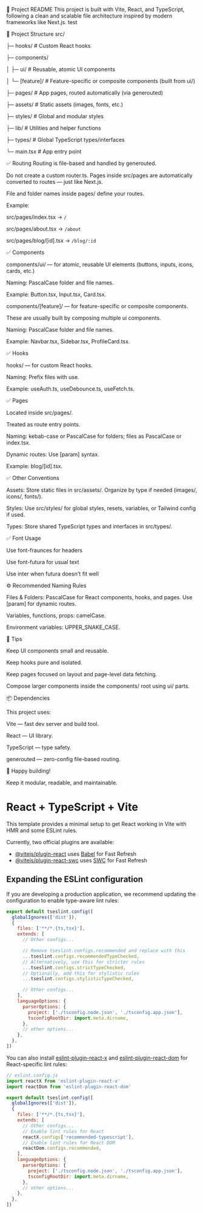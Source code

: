 📘 Project README
This project is built with Vite, React, and TypeScript, following a clean and scalable file architecture inspired by modern frameworks like Next.js.
test

📂 Project Structure
src/
 
 ├─ hooks/               # Custom React hooks
 
 ├─ components/
 
 │   ├─ ui/              # Reusable, atomic UI components
 
 │   └─ [feature]/       # Feature-specific or composite components (built from ui/)
 
 ├─ pages/               # App pages, routed automatically (via generouted)
 
 ├─ assets/              # Static assets (images, fonts, etc.)
 
 ├─ styles/              # Global and modular styles
 
 ├─ lib/                 # Utilities and helper functions
 
 ├─ types/               # Global TypeScript types/interfaces

 └─ main.tsx             # App entry point

✅ Routing
Routing is file-based and handled by generouted.

Do not create a custom router.ts. Pages inside src/pages are automatically converted to routes — just like Next.js.

File and folder names inside pages/ define your routes.


Example:

src/pages/index.tsx       → `/`

src/pages/about.tsx       → `/about`

src/pages/blog/[id].tsx   → `/blog/:id`


✅ Components

components/ui/ — for atomic, reusable UI elements (buttons, inputs, icons, cards, etc.)

Naming: PascalCase folder and file names.

Example: Button.tsx, Input.tsx, Card.tsx.


components/[feature]/ — for feature-specific or composite components.

These are usually built by composing multiple ui components.

Naming: PascalCase folder and file names.

Example: Navbar.tsx, Sidebar.tsx, ProfileCard.tsx.


✅ Hooks

hooks/ — for custom React hooks.

Naming: Prefix files with use.

Example: useAuth.ts, useDebounce.ts, useFetch.ts.


✅ Pages

Located inside src/pages/.

Treated as route entry points.

Naming: kebab-case or PascalCase for folders; files as PascalCase or index.tsx.

Dynamic routes: Use [param] syntax.

Example: blog/[id].tsx.


✅ Other Conventions

Assets: Store static files in src/assets/. Organize by type if needed (images/, icons/, fonts/).

Styles: Use src/styles/ for global styles, resets, variables, or Tailwind config if used.

Types: Store shared TypeScript types and interfaces in src/types/.


✅ Font Usage

Use font-fraunces for headers

Use font-futura for usual text

Use inter when futura doesn't fit well


⚙️ Recommended Naming Rules

Files & Folders: PascalCase for React components, hooks, and pages. Use [param] for dynamic routes.

Variables, functions, props: camelCase.

Environment variables: UPPER_SNAKE_CASE.


🧩 Tips

Keep UI components small and reusable.

Keep hooks pure and isolated.

Keep pages focused on layout and page-level data fetching.

Compose larger components inside the components/ root using ui/ parts.


📦 Dependencies

This project uses:

Vite — fast dev server and build tool.

React — UI library.

TypeScript — type safety.

generouted — zero-config file-based routing.

🚀 Happy building!

 Keep it modular, readable, and maintainable.



# React + TypeScript + Vite

This template provides a minimal setup to get React working in Vite with HMR and some ESLint rules.

Currently, two official plugins are available:

- [@vitejs/plugin-react](https://github.com/vitejs/vite-plugin-react/blob/main/packages/plugin-react) uses [Babel](https://babeljs.io/) for Fast Refresh
- [@vitejs/plugin-react-swc](https://github.com/vitejs/vite-plugin-react/blob/main/packages/plugin-react-swc) uses [SWC](https://swc.rs/) for Fast Refresh

## Expanding the ESLint configuration

If you are developing a production application, we recommend updating the configuration to enable type-aware lint rules:

```js
export default tseslint.config([
  globalIgnores(['dist']),
  {
    files: ['**/*.{ts,tsx}'],
    extends: [
      // Other configs...

      // Remove tseslint.configs.recommended and replace with this
      ...tseslint.configs.recommendedTypeChecked,
      // Alternatively, use this for stricter rules
      ...tseslint.configs.strictTypeChecked,
      // Optionally, add this for stylistic rules
      ...tseslint.configs.stylisticTypeChecked,

      // Other configs...
    ],
    languageOptions: {
      parserOptions: {
        project: ['./tsconfig.node.json', './tsconfig.app.json'],
        tsconfigRootDir: import.meta.dirname,
      },
      // other options...
    },
  },
])
```

You can also install [eslint-plugin-react-x](https://github.com/Rel1cx/eslint-react/tree/main/packages/plugins/eslint-plugin-react-x) and [eslint-plugin-react-dom](https://github.com/Rel1cx/eslint-react/tree/main/packages/plugins/eslint-plugin-react-dom) for React-specific lint rules:

```js
// eslint.config.js
import reactX from 'eslint-plugin-react-x'
import reactDom from 'eslint-plugin-react-dom'

export default tseslint.config([
  globalIgnores(['dist']),
  {
    files: ['**/*.{ts,tsx}'],
    extends: [
      // Other configs...
      // Enable lint rules for React
      reactX.configs['recommended-typescript'],
      // Enable lint rules for React DOM
      reactDom.configs.recommended,
    ],
    languageOptions: {
      parserOptions: {
        project: ['./tsconfig.node.json', './tsconfig.app.json'],
        tsconfigRootDir: import.meta.dirname,
      },
      // other options...
    },
  },
])
```
